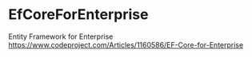 # EfCoreForEnterprise
Entity Framework for Enterprise
https://www.codeproject.com/Articles/1160586/EF-Core-for-Enterprise

